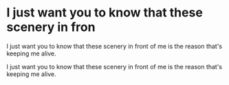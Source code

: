 # I just want you to know that these scenery in fron

I just want you to know that these scenery in front of me is the reason that's keeping me alive.

I just want you to know that these scenery in front of me is the reason that's keeping me alive.

